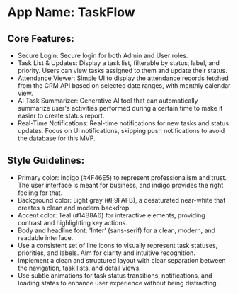 # **App Name**: TaskFlow

## Core Features:

- Secure Login: Secure login for both Admin and User roles.
- Task List & Updates: Display a task list, filterable by status, label, and priority. Users can view tasks assigned to them and update their status.
- Attendance Viewer: Simple UI to display the attendance records fetched from the CRM API based on selected date ranges, with monthly calendar view.
- AI Task Summarizer: Generative AI tool that can automatically summarize user's activities performed during a certain time to make it easier to create status report.
- Real-Time Notifications: Real-time notifications for new tasks and status updates. Focus on UI notifications, skipping push notifications to avoid the database for this MVP.

## Style Guidelines:

- Primary color: Indigo (#4F46E5) to represent professionalism and trust. The user interface is meant for business, and indigo provides the right feeling for that.
- Background color: Light gray (#F9FAFB), a desaturated near-white that creates a clean and modern backdrop.
- Accent color: Teal (#14B8A6) for interactive elements, providing contrast and highlighting key actions.
- Body and headline font: 'Inter' (sans-serif) for a clean, modern, and readable interface.
- Use a consistent set of line icons to visually represent task statuses, priorities, and labels. Aim for clarity and intuitive recognition.
- Implement a clean and structured layout with clear separation between the navigation, task lists, and detail views.
- Use subtle animations for task status transitions, notifications, and loading states to enhance user experience without being distracting.